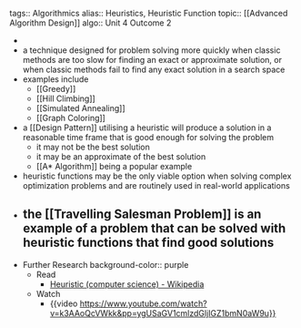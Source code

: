 tags:: Algorithmics
alias:: Heuristics, Heuristic Function
topic:: [[Advanced Algorithm Design]]
algo:: Unit 4 Outcome 2

-
- a technique designed for problem solving more quickly when classic methods are too slow for finding an exact or approximate solution, or when classic methods fail to find any exact solution in a search space
- examples include
	- [[Greedy]]
	- [[Hill Climbing]]
	- [[Simulated Annealing]]
	- [[Graph Coloring]]
- a [[Design Pattern]] utilising a heuristic will produce a solution in a reasonable time frame that is good enough for solving the problem
	- it may not be the best solution
	- it may be an approximate of the best solution
	- [[A* Algorithm]] being a popular example
- heuristic functions may be the only viable option when solving complex optimization problems and are routinely used in real-world applications
- the [[Travelling Salesman Problem]] is an example of a problem that can be solved with heuristic functions that find good solutions
	-
- Further Research
  background-color:: purple
	- Read
		- [Heuristic (computer science) - Wikipedia](https://en.wikipedia.org/wiki/Heuristic_(computer_science))
	- Watch
		- {{video https://www.youtube.com/watch?v=k3AAoQcVWkk&pp=ygUSaGV1cmlzdGljIGZ1bmN0aW9u}}